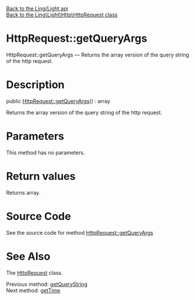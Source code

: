 [Back to the Ling/Light api](https://github.com/lingtalfi/Light/blob/master/doc/api/Ling/Light.md)<br>
[Back to the Ling\Light\Http\HttpRequest class](https://github.com/lingtalfi/Light/blob/master/doc/api/Ling/Light/Http/HttpRequest.md)


HttpRequest::getQueryArgs
================



HttpRequest::getQueryArgs — Returns the array version of the query string of the http request.




Description
================


public [HttpRequest::getQueryArgs](https://github.com/lingtalfi/Light/blob/master/doc/api/Ling/Light/Http/HttpRequest/getQueryArgs.md)() : array




Returns the array version of the query string of the http request.




Parameters
================

This method has no parameters.


Return values
================

Returns array.








Source Code
===========
See the source code for method [HttpRequest::getQueryArgs](https://github.com/lingtalfi/Light/blob/master/Http/HttpRequest.php#L249-L257)


See Also
================

The [HttpRequest](https://github.com/lingtalfi/Light/blob/master/doc/api/Ling/Light/Http/HttpRequest.md) class.

Previous method: [getQueryString](https://github.com/lingtalfi/Light/blob/master/doc/api/Ling/Light/Http/HttpRequest/getQueryString.md)<br>Next method: [getTime](https://github.com/lingtalfi/Light/blob/master/doc/api/Ling/Light/Http/HttpRequest/getTime.md)<br>

